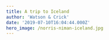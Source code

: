 ```yaml
---
title: A trip to Iceland
author: 'Watson & Crick'
date: '2019-07-10T16:04:44.000Z'
hero_image: /norris-niman-iceland.jpg
---
```

